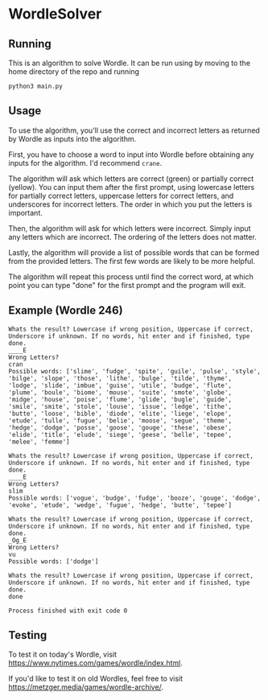 # WordleSolver

## Running

This is an algorithm to solve Wordle. It can be run using by moving to the home directory of the repo and running

```
python3 main.py
```

## Usage

To use the algorithm, you'll use the correct and incorrect letters as returned by Wordle as inputs into the algorithm.

First, you have to choose a word to input into Wordle before obtaining any inputs for the algorithm. I'd recommend `crane`.


The algorithm will ask which letters are correct (green) or partially correct (yellow). You can input
them after the first prompt, using lowercase letters for partially correct letters, uppercase letters for correct
letters, and underscores for incorrect letters. The order in which you put the letters is important.


Then, the algorithm will ask for which letters were incorrect. Simply input any letters which are incorrect.
The ordering of the letters does not matter.

Lastly, the algorithm will provide a list of possible words that can be formed from the provided letters.
The first few words are likely to be more helpful. 

The algorithm will repeat this process until find the correct word, at which point you can type "done" for the first
prompt and the program will exit.

## Example (Wordle 246)

```
Whats the result? Lowercase if wrong position, Uppercase if correct, Underscore if unknown. If no words, hit enter and if finished, type done.
____E
Wrong Letters?
cran
Possible words: ['slime', 'fudge', 'spite', 'guile', 'pulse', 'style', 'bilge', 'slope', 'those', 'lithe', 'bulge', 'tilde', 'thyme', 'lodge', 'slide', 'imbue', 'guise', 'utile', 'budge', 'flute', 'plume', 'boule', 'biome', 'mouse', 'suite', 'smote', 'globe', 'midge', 'house', 'poise', 'flume', 'glide', 'bugle', 'guide', 'smile', 'smite', 'stole', 'louse', 'issue', 'ledge', 'tithe', 'butte', 'loose', 'bible', 'diode', 'elite', 'liege', 'elope', 'etude', 'tulle', 'fugue', 'belie', 'moose', 'segue', 'theme', 'hedge', 'dodge', 'posse', 'goose', 'gouge', 'these', 'obese', 'elide', 'title', 'elude', 'siege', 'geese', 'belle', 'tepee', 'melee', 'femme']

Whats the result? Lowercase if wrong position, Uppercase if correct, Underscore if unknown. If no words, hit enter and if finished, type done.
____E
Wrong Letters?
slim
Possible words: ['vogue', 'budge', 'fudge', 'booze', 'gouge', 'dodge', 'evoke', 'etude', 'wedge', 'fugue', 'hedge', 'butte', 'tepee']

Whats the result? Lowercase if wrong position, Uppercase if correct, Underscore if unknown. If no words, hit enter and if finished, type done.
_Og_E
Wrong Letters?
vu
Possible words: ['dodge']

Whats the result? Lowercase if wrong position, Uppercase if correct, Underscore if unknown. If no words, hit enter and if finished, type done.
done

Process finished with exit code 0
```

## Testing

To test it on today's Wordle, visit https://www.nytimes.com/games/wordle/index.html.

If you'd like to test it on old Wordles, feel free to visit https://metzger.media/games/wordle-archive/.


